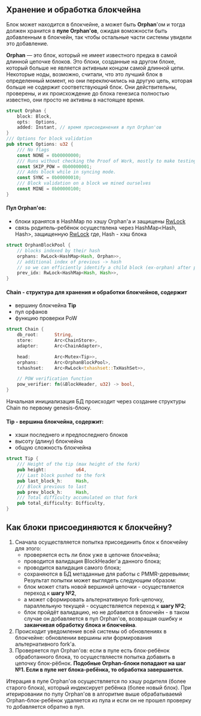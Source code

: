 ## Хранение и обработка блокчейна

Блок может находится в блокчейне, а может быть **Orphan**'ом и тогда должен хранится в **пуле Orphan'ов**, ожидая воможности быть добавленным в блокчейн, так чтобы остальные части системы увидели это добавление.

**Orphan** — это блок, который не имеет известного предка в самой длинной цепочке блоков. Это блоки, созданные на другом блоке, который больше не является активным концом самой длинной цепи. Некоторые ноды, возможно, считали, что это лучший блок в определенный момент, но они переключились на другую цепь, которая больше не содержит соответствующий блок. Они действительны, проверены, и их происхождение до блока генезиса полностью известно, они просто не активны в настоящее время. 

```rust
struct Orphan {
	block: Block,
	opts:  Options, 
	added: Instant, // время присоединения в пул Orphan'ов
}
/// Options for block validation
pub struct Options: u32 {
	/// No flags
	const NONE = 0b00000000;
	/// Runs without checking the Proof of Work, mostly to make testing easier.
	const SKIP_POW = 0b00000001;
	/// Adds block while in syncing mode.
	const SYNC = 0b00000010;
	/// Block validation on a block we mined ourselves
	const MINE = 0b00000100;
}
```

#### Пул Orphan'ов:
- блоки хранятся в HashMap по хэшу Orphan'a и защищены [RwLock](https://doc.rust-lang.org/std/sync/struct.RwLock.html)
- связь родитель-ребёнок осуществлена через HashMap<Hash, Hash>, защищенную [RwLock](https://doc.rust-lang.org/std/sync/struct.RwLock.html) где, Hash - хэш блока
```rust
struct OrphanBlockPool {
	// blocks indexed by their hash
	orphans: RwLock<HashMap<Hash, Orphan>>,
	// additional index of previous -> hash
	// so we can efficiently identify a child block (ex-orphan) after processing a block
	prev_idx: RwLock<HashMap<Hash, Hash>>,
}
```

#### Chain - cтруктура для хранения и обработки блокчейнов, содержит
- вершину блокчейна **Tip** 
- пул орфанов
- функцию проверки PoW
```rust
struct Chain {
	db_root:      String,
	store:        Arc<ChainStore>,
	adapter:      Arc<ChainAdapter>,

	head:         Arc<Mutex<Tip>>,
	orphans:      Arc<OrphanBlockPool>,
	txhashset:    Arc<RwLock<txhashset::TxHashSet>>,

	// POW verification function
	pow_verifier: fn(&BlockHeader, u32) -> bool,
}
```
Начальная инициализация БД происходит через создание структуры Chain по первому genesis-блоку.

#### Tip - вершина блокчейна, содержит:
- хэши последнего и предпоследнего блоков
- высоту (длину) блокчейна
- общую сложность блокчейна
```rust
struct Tip {
	/// Height of the tip (max height of the fork)
	pub height:           u64,
	/// Last block pushed to the fork
	pub last_block_h:     Hash,
	/// Block previous to last
	pub prev_block_h:     Hash,
	/// Total difficulty accumulated on that fork
	pub total_difficulty: Difficulty,
}
```	

## Как блоки присоединяются к блокчейну?
1. Сначала осуществляется попытка присоединить блок к блокчейну для этого:
	- проверяется есть ли блок уже в цепочке блокчейна;
	- проводится валидация BlockHeader'а данного блока;
	- проводится валидация самого блока;
	- сохраняются в БД метаданные для работы с PMMR-деревьями;
Результат попытки может выглядеть следующим образом:
	- блок может стать новой вершиной цепочки - осуществляется переход к **шагу №2**,
	- а может сформировать альтернативную fork-цепочку, параллельную текущей - осуществляется переход к **шагу №2**;
	- блок пройдёт валидацию, но не добавится в блокчейн - в таком случае он добавляется в пул Orphan'ов, возвращая ошибку и **заканчивая обработку блока и блокчейна**.
2. Происходит уведомление всей системы об обновлениях в блокчейне: обновлении вершины или формирования альтернативного fork'a.
3. Проверяется пул Orphan'ов: если в пуле есть блок-ребёнок обработанного блока, то осуществляестя попытка добавить в цепочку блок-рёбнок. **Подобные Orphan-блоки попадают на шаг №1. Если в пуле нет блока-ребёнка, то обработка завершается.**

Итерация в пуле Orphan'ов осуществляется по хэшу родителя (более старого блока), который индексирует ребёнка (более новый блок). При итерировании по пулу Orphan'ов в алгоритме выше обрабатываемй Orphan-блок-ребёнок удаляется из пула и если он не прошел проверку то добавляется обратно в пул.

